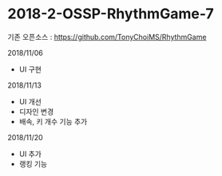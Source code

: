 # 2018-2-OSSP-RhythmGame-7

기존 오픈소스 : https://github.com/TonyChoiMS/RhythmGame

2018/11/06
- UI 구현

2018/11/13
- UI 개선
- 디자인 변경
- 배속, 키 개수 기능 추가

2018/11/20
- UI 추가
- 랭킹 기능
